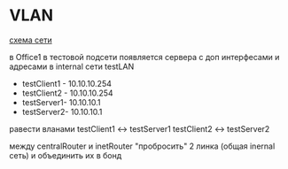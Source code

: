 # VLAN

[схема сети](https://www.draw.io/?lightbox=1&highlight=0000ff&edit=_blank&layers=1&nav=1#R7Vzbkto4EP0aHoey5Bt%2BDGQmSVV2Q4XKZmZftoQtQImxGFvc9utXsmVsWYa5AfawpFIJasmy1KdPS2o1dMzBfPMpRovZHzTAYQcawaZjfuxACG2T%2FysE20zgeDATTGMSZCJQCEbkXyyFhpQuSYATpSGjNGRkoQp9GkXYZ4oMxTFdq80mNFTfukBTrAlGPgp16U8SsJmUAscrKj5jMp3JV%2Fegm1WMkf97GtNlJN%2FXgeYk%2FZNVz1Hel5xoMkMBXZdE5m3HHMSUsuzTfDPAoVBtrrbsubs9tbtxxzhiz3rAd5Hjjie9SWBC05jcADvrYoXCpVTGl4jhOMJMjphtcy3xrjggvNDn01gIoR%2FSJe%2B5v54RhkcL5AvhmpsIl83YPOQlwD%2BmCsJiCEb2cKYDUfDpnPh5BYvp7x0A4sEJjdgdmpNQ2NVfOA5QhKRYGhHgKuzrWpCKWeGY4U1JJLXyCdM5ZvGWN8lN2PAkRNKETdfKyuuSQeQwzsq2IGVI2uB013eBA%2F8goaiHJYyn33vw7y%2FLgK2Ho%2FWv5frP%2Fs3OZkoIBNxsZZHGbEanNELhbSGtqLpo85XShVTqL8zYVqoPLRlVscIbwu5Lnx9EV11blj5uZM9pYVsqDHFM%2BLxxnMsiroP7cqHUkygWXaWlbblU7WwvwAldxn5O4qptW5KkDMVTzA5oWnYmtHvQVmIcIkZWqtN4C%2B57h1yio2YEOfnmm6lwxl2fJD7tcuC5vhL5v4ppgJLZziYmJAwHNKRx2ptpmE7Pc3fsK9VIR1blpSCc4BXh7vMrGuNwSBPCCI143ZgyRuelBh9CMhUVTFjfc%2F3A%2BVgP7Crr83KJ9W5PJ32%2B4B0VfFvHukz4iEZYxTUU6u%2FvlqAcO9kw4XbP7oh4v2RW8EGslUULLinV6zA%2FE4iC6l1QIbsJzkj3nk73vevd8bguHx1SwgdbWk8Mo2sYpmdCzzasHlTMzAJ217Ndr2dDy3Js3kTtP5uC7LJiUbsxvtLD9K4e5pwexnOb8zD124rDXua6raj4mUM7hoOuJmfa%2BbcVh4Z85f15eO%2F2vMZ4v%2ByD4dCj30bffz2ih88TQu%2FHN6DXJO8Lrj%2BUahrlfYWXr3MENUeMPZv6pnj%2F6hNFguOV4D3fR0YBioN%2FZjRhKroLsUPB8e2K6y1pmUtAsuTjKHNb3H2FJOIvzWNIB5eAF1Aduo5CdejoVLdMneoOPNUSb2qYf5tMiI%2F5RIzvmRuv2gCfbAVcFSN5ZCgDKkWaoqt4zEkQpN6kLkykephjwOEAS%2FW8dXDUBHLgyQI5eoxtIPwS4k86odD6mOPhTMWni0dnFzptDTr6gYjhhA1CwmcJLhgJ6Ko7FO6em0XC1LeoX9I49OX7LK%2B6WzwjK%2FqjH9txHOBl%2F%2FHH2hrePiIL3ugrSO6rArJSUHAel%2BL2It1E3yTpPvADbwDAYlNU5u4t70Q0fn0vmM3MvCc%2Bu6wz9QVcnA5UlbZg7GQhqjzYBU6vC22b72Df6UwyapanwtfdO%2BFEXjSfo3M6xBPWPKNdWIn72DqjAaihtHUqSnunoTTDaG603lg12oHLoZ1xpd3ehdSynK5dQzxYQ7xdy6NTL%2Bf5lXupwcL%2FOfdK86kbnSpLFih6%2FYin6wN%2BL%2BtafV1xFL06lPS8CoznOJS6zJD8Mv%2F47kQ%2FlrY0lLsXgScDq3nQ5MnkDXj0G923YeO0%2FOT0bjc%2B2jLivNeZHOnk1OQyUj61XpeRp5cRx1aD0vuWEec0B8LaG8FmEwwv4EawXqv6utXcjeChEV5vBA%2FcCGrUrjGG%2FWy3KsGfc94I1kOuQ9wY1Y03UL1bJBxmbPcaZrvZerbXRfKvbD8m26FrKmy388yvxthuX9l%2BErZbrWe7dWX7ydd2NYGhcbbr2SVF%2FoKOfpvuzN%2FqdtW0Kwec7868Fgg9004AMUqJdclAWKa623Vgw0DUZ%2FRkQLQ7o%2BetrkndiJwzo6cWCP3KeRWiCBhGxzLKocgiWpQF%2BfjKn%2F3lb4XWMxA7hvZMUMmHyr%2B0U9Ked6IL%2B%2FqMbf3W8GXqgyLodD4FWo7ZMgXqZ59MgaCd9qeuZ7als%2Fe86tM3ky9TX8P217wC63LvW3MLkWbRWU9dOpSD%2B7n3ORz6b%2B21S4XbYiKpcV7G%2FcTbuGNXrrlrf%2F6gLl0t%2F1rR8YMYbb9IfRV5nkq%2FeDfkAVfy7CWPZVq1SWd1a4%2F1YvrwYvGDMdlXwosf5TFv%2FwM%3D)

в Office1 в тестовой подсети появляется сервера с доп интерфесами и адресами
в internal сети testLAN
- testClient1 - 10.10.10.254
- testClient2 - 10.10.10.254
- testServer1- 10.10.10.1
- testServer2- 10.10.10.1

равести вланами
testClient1 <-> testServer1
testClient2 <-> testServer2

между centralRouter и inetRouter
"пробросить" 2 линка (общая inernal сеть) и объединить их в бонд

 
